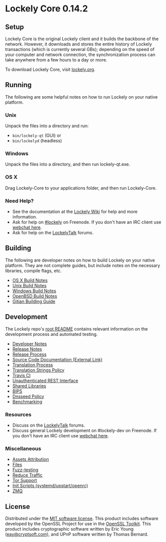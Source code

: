 Lockely Core 0.14.2
=====================

Setup
---------------------
Lockely Core is the original Lockely client and it builds the backbone of the network. However, it downloads and stores the entire history of Lockely transactions (which is currently several GBs); depending on the speed of your computer and network connection, the synchronization process can take anywhere from a few hours to a day or more.

To download Lockely Core, visit [lockely.org](https://lockely.org).

Running
---------------------
The following are some helpful notes on how to run Lockely on your native platform.

### Unix

Unpack the files into a directory and run:

- `bin/lockely-qt` (GUI) or
- `bin/lockelyd` (headless)

### Windows

Unpack the files into a directory, and then run lockely-qt.exe.

### OS X

Drag Lockely-Core to your applications folder, and then run Lockely-Core.

### Need Help?

* See the documentation at the [Lockely Wiki](https://lockely.info/)
for help and more information.
* Ask for help on [#lockely](http://webchat.freenode.net?channels=lockely) on Freenode. If you don't have an IRC client use [webchat here](http://webchat.freenode.net?channels=lockely).
* Ask for help on the [LockelyTalk](https://lockelytalk.io/) forums.

Building
---------------------
The following are developer notes on how to build Lockely on your native platform. They are not complete guides, but include notes on the necessary libraries, compile flags, etc.

- [OS X Build Notes](build-osx.md)
- [Unix Build Notes](build-unix.md)
- [Windows Build Notes](build-windows.md)
- [OpenBSD Build Notes](build-openbsd.md)
- [Gitian Building Guide](gitian-building.md)

Development
---------------------
The Lockely repo's [root README](/README.md) contains relevant information on the development process and automated testing.

- [Developer Notes](developer-notes.md)
- [Release Notes](release-notes.md)
- [Release Process](release-process.md)
- [Source Code Documentation (External Link)](https://dev.visucore.com/lockely/doxygen/)
- [Translation Process](translation_process.md)
- [Translation Strings Policy](translation_strings_policy.md)
- [Travis CI](travis-ci.md)
- [Unauthenticated REST Interface](REST-interface.md)
- [Shared Libraries](shared-libraries.md)
- [BIPS](bips.md)
- [Dnsseed Policy](dnsseed-policy.md)
- [Benchmarking](benchmarking.md)

### Resources
* Discuss on the [LockelyTalk](https://lockelytalk.io/) forums.
* Discuss general Lockely development on #lockely-dev on Freenode. If you don't have an IRC client use [webchat here](http://webchat.freenode.net/?channels=lockely-dev).

### Miscellaneous
- [Assets Attribution](assets-attribution.md)
- [Files](files.md)
- [Fuzz-testing](fuzzing.md)
- [Reduce Traffic](reduce-traffic.md)
- [Tor Support](tor.md)
- [Init Scripts (systemd/upstart/openrc)](init.md)
- [ZMQ](zmq.md)

License
---------------------
Distributed under the [MIT software license](/COPYING).
This product includes software developed by the OpenSSL Project for use in the [OpenSSL Toolkit](https://www.openssl.org/). This product includes
cryptographic software written by Eric Young ([eay@cryptsoft.com](mailto:eay@cryptsoft.com)), and UPnP software written by Thomas Bernard.
